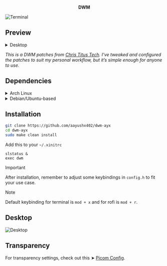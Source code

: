 <p align="center"> <strong>DWM</strong>  </p>

![Terminal](https://github.com/aayushx402/dwm-ayx/blob/main/dwm.jpg)

## Preview

<details>
  <summary>Desktop</summary>
  
![Terminal](https://github.com/aayushx402/images/blob/main/dwm/2024-08-24_00-24.png)

</details>

*This is a DWM patches from [Chris Titus Tech](https://github.com/ChrisTitusTech/dwm-titus). I’ve tweaked and configured the patches to suit my personal workflow, but it’s simple enough for anyone to use.*

## Dependencies

<details>
  <summary>Arch Linux</summary>

**To install the required packages, run:**

```bash
sudo pacman -S --needed base-devel git libx11 libxcb libxinerama libxft imlib2
```

</details> <details> <summary>Debian/Ubuntu-based</summary>
  
**To install the required packages, run:**

```bash
sudo apt install build-essential git libx11-dev libx11-xcb-dev libxcb-res0-dev libxinerama-dev libxft-dev libimlib2-dev
```
</details>

## Installation

```bash
git clone https://github.com/aayushx402/dwm-ayx
cd dwm-ayx
sudo make clean install
```

Add this to your `~/.xinitrc`

```
slstatus &
exec dwm
```

> [!IMPORTANT]
> After installation, remember to adjust some keybindings in `config.h` to fit your use case.

> [!NOTE]
> Default keybinding for terminal is `mod + x` and for rofi is `mod + r`.

## Desktop
![Desktop](https://github.com/aayushx402/images/blob/main/dwm/2024-08-23_22-08_1.png)

## Transparency

For transparency settings, check out this ➤ [Picom Config](https://github.com/aayushx402/i3-CatDotfiles/blob/main/picom/picom.conf).

